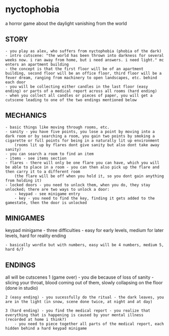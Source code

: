 # nyctophobia
a horror game about the daylight vanishing from the world

## STORY
    - you play as alex, who suffers from nyctophobia (phobia of the dark)
	- intro cutscene: "the world has been thrown into darkness for several weeks now. i ran away from home, but i need answers. i need light." mc enters an apartment building
	- the concept is that the first floor will be of an apartment building, second floor will be an office floor, third floor will be a fever dream, ranging from machinery to open landscapes, etc. behind each door
	- you will be collecting either candles in the last floor (easy ending) or parts of a medical report across all rooms (hard ending)
	- when you collect all candles or pieces of paper, you will get a cutscene leading to one of the two endings mentioned below


## MECHANICS
	- basic things like moving through rooms, etc.
	- sanity - you have five points, you lose a point by moving into a dark room or by searching a room, you gain two points by smoking a cigarette or full points for being in a naturally lit up environment
		(rooms lit up by flares dont give sanity but also dont take away sanity)
	- you can search a room to find an item
	- items - see items section
	- flares - there will only be one flare you can have, which you will be able to place in a room - you can then also pick up the flare and then carry it to a different room
		(the flare will be off when you hold it, so you dont gain anything from holding it)
	- locked doors - you need to unlock them, when you do, they stay unlocked; there are two ways to unlock a door:
		- keypad - see minigame entry
		- key - you need to find the key, finding it gets added to the gamestate, then the door is unlocked

## MINIGAMES

keypad minigame - three difficulties - easy for early levels, medium for later levels, hard for reality ending

	- basically wordle but with numbers, easy will be 4 numbers, medium 5, hard 6/7

## ENDINGS
all will be cutscenes
    1 (game over) - you die because of loss of sanity - slicing your throat, blood coming out of them, slowly collapsing on the floor (done in studio)

    2 (easy ending) - you sucessfully do the ritual - the dark leaves, you are in the light (in snow, scene done twice, at night and at day)
    
    3 (hard ending) - you find the medical report - you realize that everything that is happening is caused by your mental illness (recorded at home i think?)
        - you need to piece together all parts of the medical report, each hidden behind a hard keypad minigame
